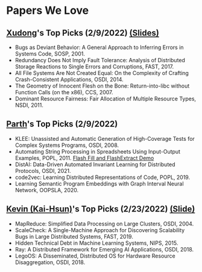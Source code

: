 # Papers We Love

## [Xudong](https://marshtompsxd.github.io/)'s Top Picks (2/9/2022) [(Slides)](https://docs.google.com/presentation/d/1dGYgfGT96ekEC5KGs6lk9UP8oMRulZWKX82AfLRoQ9E/edit?usp=sharing)
* Bugs as Deviant Behavior: A General Approach to Inferring Errors in Systems Code, SOSP, 2001.
* Redundancy Does Not Imply Fault Tolerance: Analysis of Distributed Storage Reactions to Single Errors and Corruptions, FAST, 2017.
* All File Systems Are Not Created Equal: On the Complexity of Crafting Crash-Consistent Applications, OSDI, 2014.
* The Geometry of Innocent Flesh on the Bone: Return-into-libc without Function Calls (on the x86), CCS, 2007.
* Dominant Resource Fairness: Fair Allocation of Multiple Resource Types, NSDI, 2011.

## [Parth](https://thakkarparth007.github.io/)'s Top Picks (2/9/2022)
* KLEE: Unassisted and Automatic Generation of High-Coverage Tests for Complex Systems Programs, OSDI, 2008.
* Automating String Processing in Spreadsheets Using Input-Output Examples, POPL, 2011. [Flash Fill and FlashExtract Demo](https://www.youtube.com/watch?v=w-k9WjRJvIY)
* DistAI: Data-Driven Automated Invariant Learning for Distributed Protocols, OSDI, 2021.
* code2vec: Learning Distributed Representations of Code, POPL, 2019.
* Learning Semantic Program Embeddings with Graph Interval Neural Network, OOPSLA, 2020.

## [Kevin (Kai-Hsun)](https://www.linkedin.com/in/kaihsun1996/)'s Top Picks (2/23/2022) [(Slide)](https://docs.google.com/presentation/d/1rJBySX68digz3TiRELmIlQj9BiB56SpnHmlDjOl6V4Y/edit?usp=sharing)
* MapReduce: Simplified Data Processing on Large Clusters, OSDI, 2004.
* ScaleCheck: A Single-Machine Approach for Discovering Scalability Bugs in Large Distributed Systems, FAST, 2019.
* Hidden Technical Debt in Machine Learning Systems, NIPS, 2015.
* Ray: A Distributed Framework for Emerging AI Applications, OSDI, 2018.
* LegoOS: A Disseminated, Distributed OS for Hardware Resource Disaggregation, OSDI, 2018.
